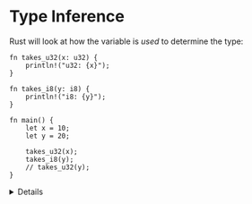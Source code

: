# Type Inference

Rust will look at how the variable is _used_ to determine the type:

<!-- mdbook-xgettext: skip -->
```rust,editable
fn takes_u32(x: u32) {
    println!("u32: {x}");
}

fn takes_i8(y: i8) {
    println!("i8: {y}");
}

fn main() {
    let x = 10;
    let y = 20;

    takes_u32(x);
    takes_i8(y);
    // takes_u32(y);
}
```

<details>

This slide demonstrates how the Rust compiler infers types based on constraints given by variable declarations and usages.
    
It is very important to emphasize that variables declared like this are not of some sort of dynamic "any type" that can
hold any data. The machine code generated by such declaration is identical to the explicit declaration of a type.
The compiler does the job for us and helps us write more concise code.

The following code tells the compiler to copy into a certain generic container without the code ever explicitly specifying the contained type, using `_` as a placeholder:

<!-- mdbook-xgettext: skip -->
```rust,editable
fn main() {
    let mut v = Vec::new();
    v.push((10, false));
    v.push((20, true));
    println!("v: {v:?}");

    let vv = v.iter().collect::<std::collections::HashSet<_>>();
    println!("vv: {vv:?}");
}
```

[`collect`](https://doc.rust-lang.org/stable/std/iter/trait.Iterator.html#method.collect) relies on [`FromIterator`](https://doc.rust-lang.org/std/iter/trait.FromIterator.html), which [`HashSet`](https://doc.rust-lang.org/std/collections/struct.HashSet.html#impl-FromIterator%3CT%3E-for-HashSet%3CT,+S%3E) implements.

</details>
